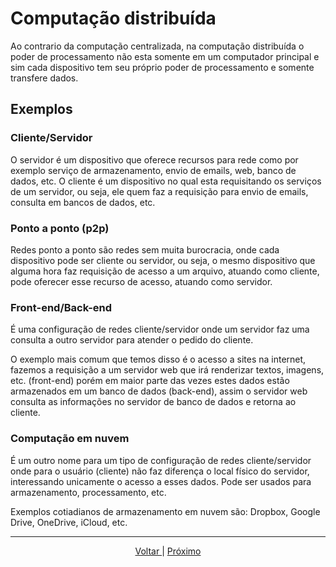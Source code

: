 # Computação distribuída

Ao contrario da computação centralizada, na computação distribuída o poder de processamento não esta somente em um computador principal e sim cada dispositivo tem seu próprio poder de processamento e somente transfere dados.

## Exemplos

### Cliente/Servidor

O servidor é um dispositivo que oferece recursos para rede como por exemplo serviço de armazenamento, envio de emails, web, banco de dados, etc. O cliente é um dispositivo no qual esta requisitando os serviços de um servidor, ou seja, ele quem faz a requisição para envio de emails, consulta em bancos de dados, etc.

### Ponto a ponto (p2p)

Redes ponto a ponto são redes sem muita burocracia, onde cada dispositivo pode ser cliente ou servidor, ou seja, o mesmo dispositivo que alguma hora faz requisição de acesso a um arquivo, atuando como cliente, pode oferecer esse recurso de acesso, atuando como servidor.

### Front-end/Back-end

É uma configuração de redes cliente/servidor onde um servidor faz uma consulta a outro servidor para atender o pedido do cliente. 

O exemplo mais comum que temos disso é o acesso a sites na internet, fazemos a requisição a um servidor web que irá renderizar textos, imagens, etc. (front-end) porém em maior parte das vezes estes dados estão armazenados em um banco de dados (back-end), assim o servidor web consulta as informações no servidor de banco de dados e retorna ao cliente.

### Computação em nuvem

É um outro nome para um tipo de configuração de redes cliente/servidor onde para o usuário (cliente) não faz diferença o local físico do servidor, interessando unicamente o acesso a esses dados. Pode ser usados para armazenamento, processamento, etc.

Exemplos cotiadianos de armazenamento em nuvem são: Dropbox, Google Drive, OneDrive, iCloud, etc.

---

<p align="center">
    <a href="./04-centralizada.md">Voltar </a>|
    <a href="./06-cooperativa.md">Próximo</a>
</p>